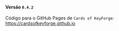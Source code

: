 #### Versão `0.4.2`

Código para o GitHub Pages de `Cards of KeyForge`: https://cardsofkeyforge.github.io
